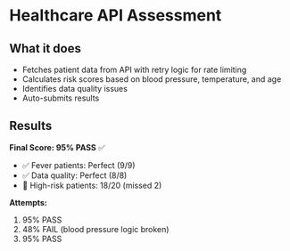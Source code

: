 # Healthcare API Assessment

## What it does
- Fetches patient data from API with retry logic for rate limiting
- Calculates risk scores based on blood pressure, temperature, and age  
- Identifies data quality issues
- Auto-submits results

## Results

**Final Score: 95% PASS** ✅

- ✅ Fever patients: Perfect (9/9)
- ✅ Data quality: Perfect (8/8)  
- 🔄 High-risk patients: 18/20 (missed 2)

**Attempts:**
1. 95% PASS
2. 48% FAIL (blood pressure logic broken)
3. 95% PASS
